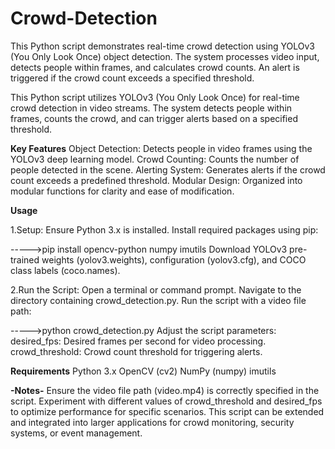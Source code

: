 # Crowd-Detection
This Python script demonstrates real-time crowd detection using YOLOv3 (You Only Look Once) object detection. The system processes video input, detects people within frames, and calculates crowd counts. An alert is triggered if the crowd count exceeds a specified threshold.

This Python script utilizes YOLOv3 (You Only Look Once) for real-time crowd detection in video streams. The system detects people within frames, counts the crowd, and can trigger alerts based on a specified threshold.


**Key Features**
Object Detection: Detects people in video frames using the YOLOv3 deep learning model.
Crowd Counting: Counts the number of people detected in the scene.
Alerting System: Generates alerts if the crowd count exceeds a predefined threshold.
Modular Design: Organized into modular functions for clarity and ease of modification.

****Usage****

1.Setup:
Ensure Python 3.x is installed.
Install required packages using pip:

----->pip install opencv-python numpy imutils
Download YOLOv3 pre-trained weights (yolov3.weights), configuration (yolov3.cfg), and COCO class labels (coco.names).

2.Run the Script:
Open a terminal or command prompt.
Navigate to the directory containing crowd_detection.py.
Run the script with a video file path:

----->python crowd_detection.py
Adjust the script parameters:
desired_fps: Desired frames per second for video processing.
crowd_threshold: Crowd count threshold for triggering alerts.


****Requirements****
Python 3.x
OpenCV (cv2)
NumPy (numpy)
imutils


****-Notes-****
Ensure the video file path (video.mp4) is correctly specified in the script.
Experiment with different values of crowd_threshold and desired_fps to optimize performance for specific scenarios.
This script can be extended and integrated into larger applications for crowd monitoring, security systems, or event management.
